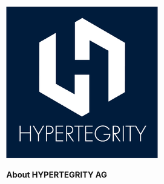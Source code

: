 ![HYPERTEGRITY_Logo](https://github.com/HYPERTEGRITY-AG/.github/blob/main/images/HYPERTEGRITY_Logo.png) 

## About HYPERTEGRITY AG
